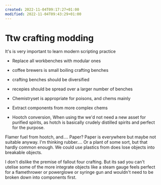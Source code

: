 ```yaml
---
created: 2022-11-04T09:17:27+01:00
modified: 2022-11-04T09:43:29+01:00
---
```


# Ttw crafting modding

It's is very important to learn modern scripting practice

* Replace all workbenches with modular ones
* coffee brewers is small boiling crafting benches
* crafting benches should be diversified
* recepies should be spread over a larger number of benches
* Chemistryset is appropriate for poisons, and chems mainly
* Extract components from more complex chems

* Hootch conversion, 
   When using ttw we'd not need a new asset for purified spirits, as hotch is basically crudely distilled spirits and perfect for the purpose.

Flamer fuel from hootch, and.... Paper?
     Paper is everywhere but maybe not suitable anyway.
     I'm thinking rubber.... Or a plant of some sort, but that hardly common enough.
     We could use plastics from does lose objects into breakable objects.

I don't dislike the premise of fallout four crafting.
But its sad you can't utelise some of the more integrate objects like a steam gauge feels perfect for a flamethrower or powerglowe or syringe gun and wouldn't need to be broken down into components first.
